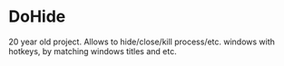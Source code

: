 # DoHide

20 year old project. Allows to hide/close/kill process/etc. windows with hotkeys, by matching windows titles and etc.
